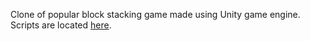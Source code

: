 Clone of popular block stacking game made using Unity game engine.
Scripts are located [here](https://github.com/zoczek/blockfall/tree/master/Assets/Scripts).

